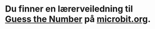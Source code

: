# Du finner en lærerveiledning til [Guess the Number](https://www.microbit.co.uk/blocks/lessons/guess-the-number/activity) på [microbit.org](https://www.microbit.co.uk/blocks/lessons/guess-the-number).
